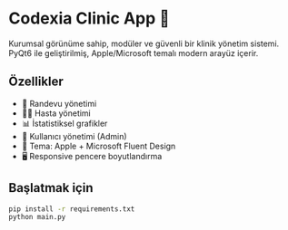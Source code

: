 # Codexia Clinic App 🏥

Kurumsal görünüme sahip, modüler ve güvenli bir klinik yönetim sistemi.  
PyQt6 ile geliştirilmiş, Apple/Microsoft temalı modern arayüz içerir.

## Özellikler
- 📅 Randevu yönetimi
- 👨‍⚕️ Hasta yönetimi
- 📊 İstatistiksel grafikler
- 👥 Kullanıcı yönetimi (Admin)
- 🎨 Tema: Apple + Microsoft Fluent Design
- 🖥️ Responsive pencere boyutlandırma

## Başlatmak için
```bash
pip install -r requirements.txt
python main.py
